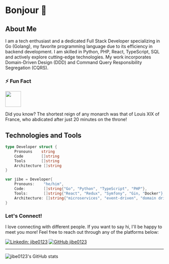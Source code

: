 # Bonjour 👋

## About Me
I am a tech enthusiast and a dedicated Full Stack Developer specializing in Go (Golang), my favorite programming language due to its efficiency in backend development. I am skilled in Python, PHP, React, TypeScript, SQL and actively explore cutting-edge technologies. My work incorporates Domain-Driven Design (DDD) and Command Query Responsibility Segregation (CQRS).

### ⚡ Fun Fact
<img src="https://media.giphy.com/media/JIX9t2j0ZTN9S/giphy.gif" width="50">

Did you know? The shortest reign of any monarch was that of Louis XIX of France, who abdicated after just 20 minutes on the throne!


## Technologies and Tools
```go
type Developer struct {
	Pronouns    string
	Code        []string
	Tools       []string
	Architecture []string
}

var jibe = Developer{
	Pronouns:    "he/him",
	Code:        []string{"Go", "Python", "TypeScript", "PHP"},
	Tools:       []string{"React", "Redux", "Symfony", "Gin, "Docker"},
	Architecture: []string{"microservices", "event-driven", "domain driven design", "large language model"},
}
```

### Let's Connect!
I love connecting with different people. If you want to say hi, I'll be happy to meet you more! Feel free to reach out through any of the platforms below:

[![Linkedin: jibe0123](https://img.shields.io/badge/-AgostinJeanbaptiste-blue?style=flat-square&logo=Linkedin&logoColor=white&link=https://fr.linkedin.com/in/jbagostin/)](https://fr.linkedin.com/in/jbagostin/)
[![GitHub jibe0123](https://img.shields.io/github/followers/jibe0123?label=follow&style=social)](https://github.com/jibe0123)

---

![jibe0123's GitHub stats](https://github-readme-stats.vercel.app/api?username=jibe0123&show_icons=true&theme=radical)
